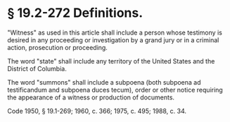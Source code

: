 # § 19.2-272 Definitions.

<p>"Witness" as used in this article shall include a person whose testimony is desired in any proceeding or investigation by a grand jury or in a criminal action, prosecution or proceeding.</p><p>The word "state" shall include any territory of the United States and the District of Columbia.</p><p>The word "summons" shall include a subpoena (both subpoena ad testificandum and subpoena duces tecum), order or other notice requiring the appearance of a witness or production of documents.</p><p>Code 1950, § 19.1-269; 1960, c. 366; 1975, c. 495; 1988, c. 34.</p>
